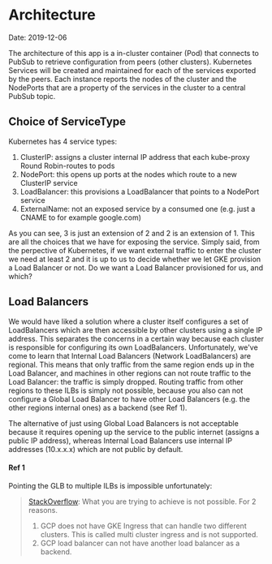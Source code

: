 # Architecture
Date: 2019-12-06

The architecture of this app is a in-cluster container (Pod) that connects to PubSub to retrieve configuration from peers (other clusters).
Kubernetes Services will be created and maintained for each of the services exported by the peers.
Each instance reports the nodes of the cluster and the NodePorts that are a property of the services in the cluster to a central PubSub topic.

## Choice of ServiceType
Kubernetes has 4 service types:
1. ClusterIP: assigns a cluster internal IP address that each kube-proxy Round Robin-routes to pods
2. NodePort: this opens up ports at the nodes which route to a new ClusterIP service 
3. LoadBalancer: this provisions a LoadBalancer that points to a NodePort service
4. ExternalName: not an exposed service by a consumed one (e.g. just a CNAME to for example google.com)

As you can see, 3 is just an extension of 2 and 2 is an extension of 1. This are all the choices that we have for exposing the service.
Simply said, from the perpective of Kubernetes, if we want external traffic to enter the cluster we need at least 2 and it is up to us to
decide whether we let GKE provision a Load Balancer or not. Do we want a Load Balancer provisioned for us, and which?

## Load Balancers
We would have liked a solution where a cluster itself configures a set of LoadBalancers which are then accessible by other clusters using a single IP address. This separates the concerns in a certain way because each cluster is responsible for configuring its own LoadBalancers. Unfortunately, we've come to learn that Internal Load Balancers (Network LoadBalancers) are regional. This means that only traffic from the same region ends up in the Load Balancer, and machines in other regions can not route traffic to the Load Balancer: the traffic is simply dropped. Routing traffic from other regions to these ILBs is simply not possible, because you also can not configure a Global Load Balancer to have other Load Balancers (e.g. the other regions internal ones) as a backend (see Ref 1).

The alternative of just using Global Load Balancers is not acceptable because it requires opening up the service to the public internet (assigns a public IP address), whereas Internal Load Balancers use internal IP addresses (10.x.x.x) which are not public by default.

#### Ref 1
Pointing the GLB to multiple ILBs is impossible unfortunately:
> [StackOverflow](https://stackoverflow.com/a/58533550/552203):
> What you are trying to achieve is not possible. For 2 reasons.
> 1. GCP does not have GKE Ingress that can handle two different clusters. This is called multi cluster ingress and is not supported.
> 2. GCP load balancer can not have another load balancer as a backend.
